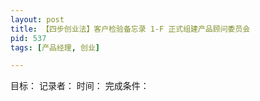 ```yaml
---
layout: post
title: 【四步创业法】客户检验备忘录 1-F 正式组建产品顾问委员会
pid: 537
tags: [产品经理, 创业]

---
```


目标：
记录者：
时间：
完成条件：


